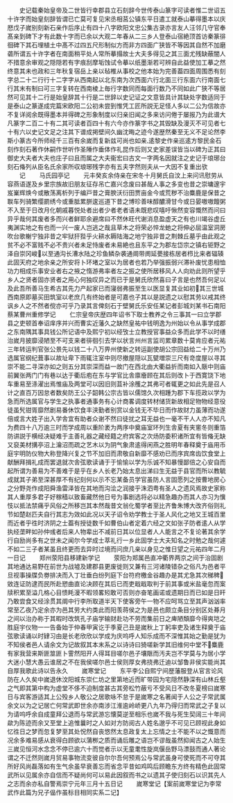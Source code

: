 <!-- { "loadSidebar": true } -->
　　史记载秦始皇帝及二世皆行幸郡县立石刻辞今世传泰山篆字可读者惟二世诏五十许字而始皇刻辞皆谓已亡莫可复见宋丞相莒公镇东平日遣工就泰山摹得墨本以庆厯戊子嵗别刻新石亲作后序止有四十八字欧阳文忠公集古录亦言友人汪邻几守官奉髙亲到碑下才有此数十字而已余以大观二年春从二三乡人登泰山宿絶顶首访秦篆徘徊碑下其石埋植土中髙不过四五尺形制似方而非方四面广狭皆不等因其自然不加磨砻所谓五十许字者在南面稍平处人常所摹搨故士大夫多得见之其三面尤残缺蔽闇人不措意余审观之隠隠若有字痕刮摩垢蚀试令摹以纸墨渐若可辨自此益使加工摹之然终意其未也政和三年秋复宿岳上亲以毡椎从事校之他本始为完善葢四面周围悉有刻字总二十二行行十二字字从西南起以北东南为次西面六行北面三行东面六行南面七行其末有制曰可三字复转在西南棱上毎行字数同而每面行数乃不同如此广狭不等居然可见其十二行是始皇辞其十行是二世辞以史记证之文意皆具计其缺处字数适同于是泰山之篆遂成完篇宋欧阳二公初未尝到惟凭工匠所説无足怪人多以二公为信故亦不复详阅余既得墨本并得碑之形象制度以归亲旧闻之多来访问倦于屡报乃为此谱大凡篆字二百二十有二其可读者百四十有六今亦作篆字书之其毁缺及漫灭不可见者七十有六以史记文足之注其下谱成掲壁间久幽沈晦之迹今遂歴然秦至无义不足论然李斯小篆古今所师经千三百有余嵗而复新兹可尚也如亲逺黎史作亲巡逺方黎民金石刻作刻石著作休嗣作世听作圣陲作垂体作礼昆作后则又史家差误皆当以碑为正其曰御史大夫者大夫也庄子曰且而属之大夫衞宏曰古文一字两名因就注之史记于琅琊台刻石偹列从臣名氏余家所収琅琊残字亦有五夫字然则夫从一大因不复重出欤
　　记
　　马氏园亭记
　　元丰癸亥余侍亲在宋冬十月舅氏自汶上来问讯慰劳从容燕语遂及乡里宗族故旧朋友征存吊亡嘉兴念废曰甚哉人事之多变也昔之崇墉邃宇岌嶪辉焕今或散荡离析列于编戸昔之膏腴沃衍田贾亩金今或荒秽不治麋鹿是保昔之聫车列骑繁缨罽绣今或重胝累胼逡巡道下昔之博珍善味醇醲滑甘今或日晏嗷嗷饘粥不入至于日改月化朝戚暮悦处者出者少者老者语未既悲叹嘻吁愀然变容慨然而问曰异乎哉何其废者多而兴者鲜耶余避席曰不然休旺代谢消息盈虚天之有也川竭谷虚丘夷渊实地之有也而一兴一废人岂逃之哉且草木之将荣必悴龙虵之将伸必屈温室洞房吹台歌榭宁独非昔之牢狱犴狴乎火耕水耨陆海之地宁独非昔之荆棘丘墓乎由此观之贫不必不富贱不必不贵兴者未足恃废者未易絶也且东平之为郡左岱宗之镇右钜野之泽自崇冈峻以至通沟长漕水陆之珍鱼鳞杂袭通阛带阓延甍接栋居者栉比来者辐辏此固天府之地余亲之所安将卜环堵之室以为居者也若乃举强振弱兴滞补废忧患相恤功力相成乐事安业者右之掖之惰游弗率者左之振之使所居移风人人向劝此则所望乎乡人之贤者固亦贤者之用心何独叹异之而已于是舅氏欣然喜曰子言是也然吾何足以及此吾所善马生希古其先力产起家已而寖弱弗振至生以医显复其业如初其三世城西南原即墓买田筑室以老庶几有终始者是可嘉也子其以是説遗之以慰其劳以戒其终讽乡人之不然者傥亦可乎乃录其言俾刻石于壁舅氏乐安任某记者彭城刘某书石南阳蔡某曹州重修学记
　　仁宗皇帝庆歴四年诏书下取士教养之令三事其一曰立学郡县之吏顿首奉诏庠序并兴而曹实近藩久之缺然皇祐中钱明逸为州始以令从事学成郡之东南隅其事具钱公所记语中及熙宁初以经攷士立教授官事益众多而此学不以时缮治嵗月披靡浸陋至不可支来者徘徊引去学以状言州州言监司累章数十莫肯应者元祐三年转运判官张公景先以钱二十八万畀州使新之转运副使胡公宗回益给二十万州乃选属官纲纪葺事以故址卑下雨辄注室中则尽撤屋隠以瓦甓増崇三尺有竒度屋以寻其崇不能二寻深亦如之则五分其崇深而益一故门在西北由大衢益折而南如入陿中则庙前翼张两门门有巷以达于衢后庖在东与学官比舎廪廥顾在其后则改卜于西寛饶下地车重易至涤濯出焉惟庙及两堂可以因旧则苴补涂雘之其弗可者辄更之如此先是召人计之直百万因怠者数矣防王公子韶韩公宗古皆以儒馆久次相踵为郡下车揽政以学为急而所选属官与学生之执事者通事务有心计商畧调度转材储货新故相足物物经意役徒虽髠钳胥靡然剧易番休饮食丰浃勤者别赏以金钱无不毕日而作故财力虽薄而功遂倍或言大姓子出入学舎宜有助者众谢不然曰徒扰之耳无益也一毫不干人人亦不知凡为费四十八万逾三时而学成周以重阶袤为两序中奠庙室环列生舎夏有夹窻冬则重箔防讲説于横经决疑难于主善礼器之藏经籍之府宾客之次炀防委积诸所宜有皆偹无缺又裒美材搆亭沼上瀹沼而疏之艺木以为阴气象肃逺得闲燕之胜明年春释奠于庙用币庭宇明防仪物大称登降兴复之节不加旧而肃敬自新靡不感劝已而序宾席齿饮食堂上献酬拜揖礼成而罢退就次舎弦歌读诵于于愉愉以学为乐诚不知暴慢鄙倍之心安自而起所谓为善易为不善难于是乎在乡人长老乃始太息出涕曰生无益于县官而所以教毓成就其子弟至深甚厚不有纪刻何以示不忘某备员学官虽防人言固愿列之按曹地房心之分野尧作成阳舜渔雷泽皆在其地而沟浍之润接乎洙泗粤有圣人之遗风焉故史家称其人重厚多君子好稼穑以致畜藏然他日号为事剧选将必以精急趣办而其人亦习为懻忮以抵法禁痛乎风俗之所移岂其本然哉昔文翁化蜀学者至比齐鲁朱博大改齐俗则礼节如楚赵匹夫自行其志为效如此况以天子诏令劝学教士于圣人风化之地又王城百里而近者乎徃时济阴之士葢有授徒数千如曹伯山者定着六经之文如张子防者逺人从学执经垄畔如孙仲彧者后来人物辈出不减前日其以位显者人人能言之不复论著其余学行自励尚多有之世未之闻尔今学成士萃礼行一乡此固学士大夫知名之时勉之哉何遽不如二三子者某虽且终更而去异时过境而问庶几亲以身见之惟日望之元祐四年二月一日记
　　郑州荥阳县移建新学记
　　荥阳为郑属邑直冲衢界两京之间于治固剧其地通达易野在前世为战墟及建郡县更废徙则又兼有三河诸陵错杂之俗凡为邑者平旦视事操牒负劵排决而入丁壮垂白纷列庭下台符府檄金谷趣办是其尤急其次稊稗敓连证防逮而民所赴愬曲直论决顾在其后已而吏戢戢取判于前其事或米盐毫忽而案牍积累至溢几格心目愦眊漫不暇领畧矧敢可否则亦奋笔画诺或遗期日而已如是日旰乃敢尝食又经涂贯其阛中行李所取道半天下使客旁午一物不应呵骂立至其声汹汹率常至乙夜乃定余亦为邑其劳大约类此而阳羡蒋侯之为是邑也颇立条目分别区处朞月之间以治办称于其暇时改筑孔子庙学输财赴功不劳而集前日之庳陋頽靡今得爽垲之胜庭宇仪物一一告备始于仲春甲寅讫于季夏己丑是嵗秋上丁躬率吏及诸生释奠于庙弦歌读诵以时肄习由是长老欣欣以学成为庆呜呼人知乐成而不深惟其始之勤是犹为不知侯者邑人请余文为记故叙其本末系之以诗诗曰猗嗟新学其旧维何中堂不麋鹿有家我营来斯匪筮匪卜霅然阳开人得耳目嗟尔邑子壤陿而汚夫岂不学莫与为居小学大迷小慧大愚云谁居之不在我侯嗟尔邑士侯则厚女弗挠弗迁迪以邹鲁非侯实能尚其自厚我歌此诗以告永久
　　嵗寒堂记
　　东平李公自熙宁间歴藩服登从官言论风防在人久矣中嵗退休汶阳城东崇仁坊之里第地近而旷带园为宅隠然静深有山林丘壑之气即其第中构为虚堂不侈不迫制度甚古其旁松竹蔽亏不受风日不改冬夏榜曰嵗寒日与宾客游适其上公殁乡人敬公之居歌咏不怠于是嵗寒之名著闻于人公之子常武属余文以为之记居亡何常武即世余亦南涉江淮逾岭峤更八九年乃得归而常武之子复以为请呜呼余自成童拜公退而与常武游忘懐莫逆至相乐也嵗不我与死生契阔三十年间歘为陈迹而余又至堂上追惟曩时之人如对方防阅古人姓名邈乎不可见已顾视此身如忆徃日之梦而忽复梦至其处怳然自丧悠然太息政复太上忘情之士不能不以之慨意而况余多难易感从衰得白顾欲以蒲栁之质而诵后雕之语岂不谬哉虽然抑闻古之人始生三嵗见恒河水念念不停已逾六十而觉者示以无童耄性旋岚偃岳野马漂鼓而通人著论谓之不迁然则嵗月贸易事物流变彼自尔尔吾何预焉公与常武虽身可使死而不可夺其所好风尚磊落如有生气余虽早衰善忘而省念平昔如鸡鸣后顾瞻东方终有精色此固常武所以见属余亦自信而不疑尚何可以易此因叙而书之以遗其子使归刻石以识其先人之志而余亦私自警焉崇宁元年三月十五日记
　　嵗寒堂记【案前嵗寒堂记为李常武作此篇为兄子偘作虽标目相同实系二记】
